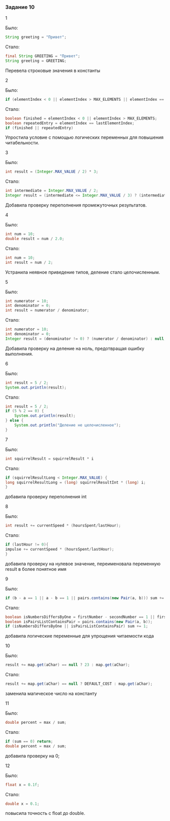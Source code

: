### Задание 10

1

Было:
```java
String greeting = "Привет";
```
Стало:
```java
final String GREETING = "Привет";
String greeting = GREETING;
```
Перевела строковые значения в константы

2

Было:
```java
if (elementIndex < 0 || elementIndex > MAX_ELEMENTS || elementIndex == lastElementIndex)
```
Стало:
```java
boolean finished = elementIndex < 0 || elementIndex > MAX_ELEMENTS;
boolean repeatedEntry = elementIndex == lastElementIndex;
if (finished || repeatedEntry)
```
Упростила условие с помощью логических переменных для повышения читабельности.

3

Было:
```java
int result = (Integer.MAX_VALUE / 2) * 3;
```
Стало:
```java
int intermediate = Integer.MAX_VALUE / 2;
Integer result = (intermediate <= Integer.MAX_VALUE / 3) ? (intermediate * 3) : null;
```
Добавила проверку переполнения промежуточных результатов.

4

Было:
```java
int num = 10;
double result = num / 2.0;
```
Стало:
```java
int num = 10;
int result = num / 2;
```
Устранила неявное приведение типов, деление стало целочисленным.

5

Было:
```java
int numerator = 10;
int denominator = 0;
int result = numerator / denominator;
```
Стало:
```java
int numerator = 10;
int denominator = 0;
Integer result = (denominator != 0) ? (numerator / denominator) : null;
```
Добавила проверку на деление на ноль, предотвращая ошибку выполнения.

6

Было:
```java
int result = 5 / 2;
System.out.println(result);
```
Стало:
```java
int result = 5 / 2;
if (5 % 2 == 0) {
    System.out.println(result);
} else {
    System.out.println("Деление не целочисленное");
}
```

7

Было:
```java
int squirrelResult = squirrelResult * i
```
Стало:
```java
if (squirrelResultLong < Integer.MAX_VALUE) {
long squirrelResultLong = (long) squirrelResultInt * (long) i;
}
```
добавила проверку переполнения int

8

Было:
```java
int result += currentSpeed * (hoursSpent/lastHour);
```
Стало:
```java
if (lastHour != 0){
impulse += currentSpeed * (hoursSpent/lastHour);
}
```
добавила проверку на нулевое значение, переименовала переменную result в более понятное имя

9

Было:
```java
if (b - a == 1 || a - b == 1 || pairs.contains(new Pair(a, b))) sum += 1;
```
Стало:
```java
boolean isNumbersDiffersByOne = firstNumber - secondNumber == 1 || firstNumber - secondNumber == -1;
boolean isPairsListContainsPair = pairs.contains(new Pair(a, b));
if (isNumbersDiffersByOne || isPairsListContainsPair) sum += 1;
```    
добавила логические переменные для упрощения читаемости кода

10

Было:
```java
result += map.get(aChar) == null ? 23 : map.get(aChar);
```
Стало:
```java
result += map.get(aChar) == null ? DEFAULT_COST : map.get(aChar);
```
заменила магическое число на константу

11

Было:
```java
double percent = max / sum;
```
Стало:
```java
if (sum == 0) return;
double percent = max / sum;
```
добавила проверку на 0;

12

Было:
```java
float x = 0.1f;
```
Стало:
```java
double x = 0.1;
```
повысила точность с float до double.